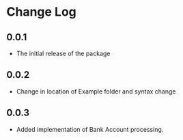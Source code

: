 # Change Log

## 0.0.1

* The initial release of the package

## 0.0.2

* Change in location of Example folder and syntax change

## 0.0.3

* Added implementation of Bank Account processing.
